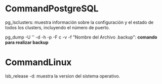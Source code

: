 # CommandPostgreSQL

pg_lsclusters: muestra información sobre la configuración y el estado de todos los clusters, incluyendo el número de puerto.

pg_dump -U '<Usuario DB>' -d <Nombre DB> -h <direccion IP> -p <Puerto DB> -F c -v -f "Nombre del Archivo .backup": **comando para realizar backup**

# CommandLinux

lsb_release -d: muestra la version del sistema operativo.
